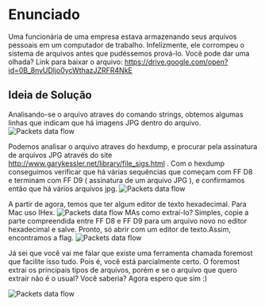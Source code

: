# Enunciado
Uma funcionária de uma empresa estava armazenando seus arquivos pessoais em um computador de trabalho. Infelizmente, ele corrompeu o sistema de arquivos antes que pudéssemos prová-lo. Você pode dar uma olhada? Link para baixar o arquivo: https://drive.google.com/open?id=0B_8nyUDljo0ycWthazJZRFR4NkE

## Ideia de Solução
Analisando-se o arquivo atraves do comando strings, obtemos algumas linhas que indicam que há imagens JPG dentro do arquivo.
![Packets data flow](https://github.com/brunoavelino/writeup-imectf0x7e1/blob/master/criptography/sn4p_c4t/imagem5.png)

Podemos analisar o arquivo atraves do hexdump, e procurar pela assinatura de arquivos JPG através do site http://www.garykessler.net/library/file_sigs.html . Com o hexdump conseguimos verificar que há várias sequências que começam com FF D8 e terminam com FF D9 ( assinatura de um arquivo JPG ), e confirmamos então que há vários arquivos jpg.
![Packets data flow](https://github.com/brunoavelino/writeup-imectf0x7e1/blob/master/criptography/sn4p_c4t/imagem4.png)

A partir de agora, temos que ter algum editor de texto hexadecimal. Para Mac uso IHex.
![Packets data flow](https://github.com/brunoavelino/writeup-imectf0x7e1/blob/master/criptography/sn4p_c4t/imagem3.png)
MAs como extraí-lo? Simples, copie a parte compreendida entre FF D8 e FF D9 para um arquivo novo no editor hexadecimal e salve. Pronto, só abrir com um editor de texto.Assim, encontramos a flag. 
![Packets data flow](https://github.com/brunoavelino/writeup-imectf0x7e1/blob/master/criptography/sn4p_c4t/imagem2.png)

Já sei que você vai me falar que existe uma ferramenta chamada foremost que facilite isso tudo. Pois é, você está parcialmente certo. O foremost extrai os principais tipos de arquivos, porém e se o arquivo que quero extrair não é o usual? Você saberia? Agora espero que sim :)

![Packets data flow](https://github.com/brunoavelino/writeup-imectf0x7e1/blob/master/criptography/sn4p_c4t/imagem1.png)
